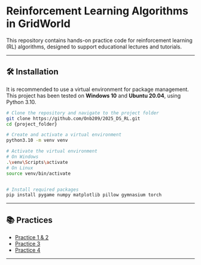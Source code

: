 # Reinforcement Learning Algorithms in GridWorld

This repository contains hands-on practice code for reinforcement learning (RL) algorithms, designed to support educational lectures and tutorials.

---

## 🛠️ Installation

It is recommended to use a virtual environment for package management.
This project has been tested on **Windows 10** and **Ubuntu 20.04**, using Python 3.10.

```bash
# Clone the repository and navigate to the project folder
git clone https://github.com/Onb209/2025_DS_RL.git
cd {project_folder}

# Create and activate a virtual environment
python3.10 -m venv venv

# Activate the virtual environment
# On Windows
.\venv\Scripts\activate
# On Linux
source venv/bin/activate


# Install required packages
pip install pygame numpy matplotlib pillow gymnasium torch
```
---

## 📚 Practices

- [Practice 1 & 2](./Practice1&2/README.md)
- [Practice 3](./Practice3/README.md)
- [Practice 4](./Practice4/README.md)

---
